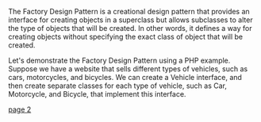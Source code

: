 

The Factory Design Pattern is a creational design pattern that provides an interface for creating objects in a superclass but allows subclasses to alter the type of objects that will be created. In other words, it defines a way for creating objects without specifying the exact class of object that will be created.

Let's demonstrate the Factory Design Pattern using a PHP example. Suppose we have a website that sells different types of vehicles, such as cars, motorcycles, and bicycles. We can create a Vehicle interface, and then create separate classes for each type of vehicle, such as Car, Motorcycle, and Bicycle, that implement this interface.



[page 2](./page02.md)
